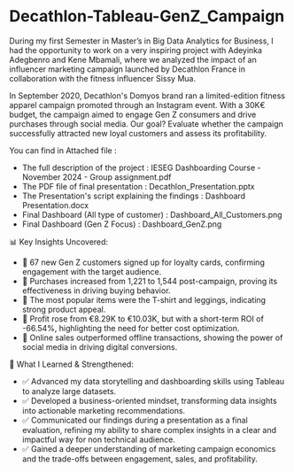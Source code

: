 # Decathlon-Tableau-GenZ_Campaign
During my first Semester in Master’s in Big Data Analytics for Business, I had the opportunity to work on a very inspiring project with Adeyinka Adegbenro and Kene Mbamali, 
where we analyzed the impact of an influencer marketing campaign launched by Decathlon France in collaboration with the fitness influencer Sissy Mua.

In September 2020, Decathlon's Domyos brand ran a limited-edition fitness apparel campaign promoted through an Instagram event. 
With a 30K€ budget, the campaign aimed to engage Gen Z consumers and drive purchases through social media. 
Our goal? Evaluate whether the campaign successfully attracted new loyal customers and assess its profitability.

You can find in Attached file : 
- The full description of the project : IESEG Dashboarding Course - November 2024 - Group assignment.pdf
- The PDF file of final presentation : Decathlon_Presentation.pptx
- The Presentation's script explaining the findings : Dashboard Presentation.docx
- Final Dashboard (All type of customer) : Dashboard_All_Customers.png
- Final Dashboard (Gen Z Focus) : Dashboard_GenZ.png

📊 Key Insights Uncovered:
- 🔹 67 new Gen Z customers signed up for loyalty cards, confirming engagement with the target audience.
- 🔹 Purchases increased from 1,221 to 1,544 post-campaign, proving its effectiveness in driving buying behavior.
- 🔹 The most popular items were the T-shirt and leggings, indicating strong product appeal.
- 🔹 Profit rose from €8.29K to €10.03K, but with a short-term ROI of -66.54%, highlighting the need for better cost optimization.
- 🔹 Online sales outperformed offline transactions, showing the power of social media in driving digital conversions.


🌟 What I Learned & Strengthened:
- ✅ Advanced my data storytelling and dashboarding skills using Tableau to analyze large datasets.
- ✅ Developed a business-oriented mindset, transforming data insights into actionable marketing recommendations.
- ✅ Communicated our findings during a presentation as a final evaluation, refining my ability to share complex insights in a clear and impactful way for non technical audience.
- ✅ Gained a deeper understanding of marketing campaign economics and the trade-offs between engagement, sales, and profitability.
